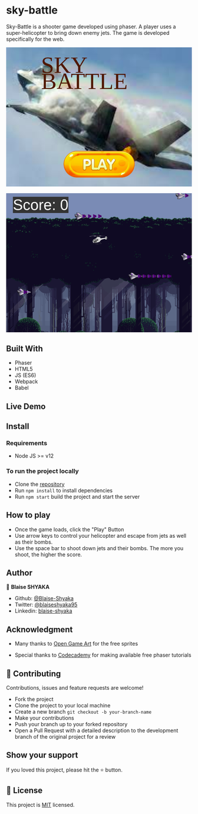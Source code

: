 # sky-battle

Sky-Battle is a shooter game developed using phaser. A player uses a super-helicopter to bring down enemy jets. The game is developed specifically for the web.

![Homepage Screenshot](./assets/game-homepage-screenshot.png)

![Main Scene Screenshot](./assets/game-main-scene.png)

## Built With 

- Phaser
- HTML5
- JS (ES6)
- Webpack
- Babel

## Live Demo

[]()

## Install
### Requirements

- Node JS >= v12

### To run the project locally

- Clone the [repository](https://github.com/Blaise-Shyaka/sky-battle)
- Run `npm install` to install dependencies
- Run `npm start` build the project and start the server 

## How to play 

- Once the game loads, click the "Play" Button
- Use arrow keys to control your helicopter and escape from jets as well as their bombs.
- Use the space bar to shoot down jets and their bombs. The more you shoot, the higher the score.

## Author

👤 **Blaise SHYAKA**

- Github: [@Blaise-Shyaka](https://github.com/Blaise-Shyaka)
- Twitter: [@blaiseshyaka95](https://twitter.com/blaiseshyaka95)
- Linkedin: [blaise-shyaka](https://www.linkedin.com/in/blaise-pascal-shyaka)


## Acknowledgment

- Many thanks to [Open Game Art](https://opengameart.org/) for the free sprites

- Special thanks to [Codecademy](https://codecademy.com/) for making available free phaser tutorials  

## 🤝 Contributing

Contributions, issues and feature requests are welcome! 

- Fork the project
- Clone the project to your local machine
- Create a new branch  `git checkout -b your-branch-name`
- Make your contributions
- Push your branch up to your forked repository
- Open a Pull Request with a detailed description to the development branch of the original project for a review

## Show your support

If you loved this project, please hit the ⭐️ button.

## 📝 License

This project is [MIT](./LICENSE) licensed.